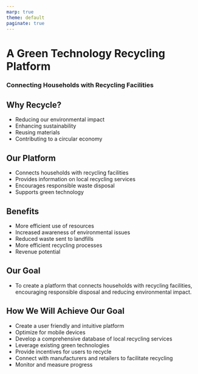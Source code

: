 ```yaml
---
marp: true
theme: default
paginate: true
---
```

# A Green Technology Recycling Platform
### Connecting Households with Recycling Facilities

## Why Recycle?
- Reducing our environmental impact
- Enhancing sustainability
- Reusing materials
- Contributing to a circular economy

## Our Platform
- Connects households with recycling facilities
- Provides information on local recycling services
- Encourages responsible waste disposal
- Supports green technology

## Benefits
- More efficient use of resources 
- Increased awareness of environmental issues
- Reduced waste sent to landfills
- More efficient recycling processes
- Revenue potential

## Our Goal
- To create a platform that connects households with recycling facilities, encouraging responsible disposal and reducing environmental impact.

## How We Will Achieve Our Goal
- Create a user friendly and intuitive platform
- Optimize for mobile devices
- Develop a comprehensive database of local recycling services
- Leverage existing green technologies
- Provide incentives for users to recycle
- Connect with manufacturers and retailers to facilitate recycling
- Monitor and measure progress
  
